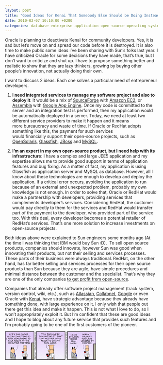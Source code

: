 ```yaml
---
layout: post
title: "Good Ideas for Kenai That Somebody Else Should be Doing Instead"
date: 2010-02-07 10:10:00 +0200
categories: database enterprise application open source operating system strategy web
---
```


Oracle is planning to deactivate Kenai for community developers. Yes, it is sad but let’s move on and spread our code before it is destroyed. It is also time to make public some ideas I’ve been sharing with Sun’s folks last year. I have criticized Oracle for some decisions they have made, that’s true, but I don’t want to criticize and shut up. I have to propose something better and realistic to show that they are lazy thinkers, growing by buying other people’s innovation, not actually doing their own.

I want to discuss 2 ideas. Each one solves a particular need of entrepreneur developers.

1. **I need integrated services to manage my software project and also to deploy it**: It would be a mix of [SourceForge](http://sourceforge.net/) with [Amazon EC2](http://aws.amazon.com/ec2/), or [Assembla](http://www.assembla.com/) with [Google App Engine](http://code.google.com/appengine/). Once my code is committed to the server and an integration test is performed, then my application would be automatically deployed in a server. Today, we need at least two different service providers to make it happen and it means more bureaucracy and waste of time. If Oracle or RedHat adopts something like this, the payment for such services would financially support their open-source projects, such as [OpenSolaris](http://www.opensolaris.org/), [Glassfish](https://glassfish.dev.java.net/), [JBoss](http://jboss.org/) and [MySQL](http://www.mysql.com/).

2. **I’m an expert in my own open-source product, but I need help with its infrastructure**: I have a complex and large JEE5 application and my expertise allows me to provide good support in terms of application features and bug fixing. As a matter of fact, my application is using Glassfish as application server and MySQL as database. However, all I know about these technologies are enough to develop and deploy the application. If a critical error occurs, avoiding the application to run because of an external and unexpected problem, probably my own knowledge is not enough. In order to solve that, Oracle or RedHat would make a partnership with developers, providing services that complements developer’s services. Considering RedHat, the customer would pay directly to them for the services and RedHat would transfer part of the payment to the developer, who provided part of the service too. With this deal, every developer becomes a potential retailer of RedHat’s services. That’s one more solution to increase investments on open-source projects.

Both ideas above were explained to Sun engineers some months ago (At the time I was thinking that IBM would buy Sun :D).  To sell open source products, companies should innovate, however Sun was good when innovating their products, but not their selling and services processes. These parts of their business were always traditional. RedHat, on the other hand, has far better selling and services processes for their open source products than Sun because they are agile, have simple procedures and minimal distance between the customer and the specialist. That’s why they are one of the only companies [to get profit from open-source](http://www.infoworld.com/d/open-source/dont-worry-about-red-hats-2009-profit-decline-704).

Companies that already offer software project management (track system, version control, wiki, etc.), such as [Atlassian](http://www.atlassian.com/), [Collabnet](http://www.open.collab.net/), [Google](http://code.google.com/) or even Oracle with [Kenai](http://www.kenai.com/), have strategic advantage because they already have something done, with large experience on it. I only wish that people out there get this idea and make it happen. This is not what I love to do, so I won’t appropriately exploit it. But I’m confident that these are good ideas and I hope to blog about any future service that provides such features and I’m probably going to be one of the first customers of the pioneer.

![dilbert-cloud-300x93.gif](/images/posts/dilbert-cloud-300x93.gif)
